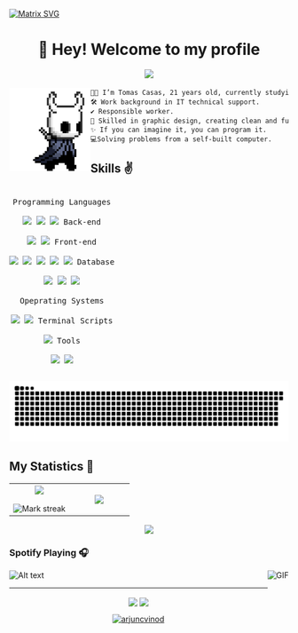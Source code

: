  [![Matrix SVG](https://raw.githubusercontent.com/rodrigograca31/rodrigograca31/master/matrix.svg)](https://www.youtube.com/watch?v=SDkAGkd4NLc) 

<h1  align="center">🖖 Hey! Welcome to my profile </h1>
 

<p align="center">
  <img src="https://readme-typing-svg.herokuapp.com?font=ROBOT&duration=2500&size=20&color=39FF14&background=000000&center=true&vCenter=true&width=490&lines=%3E+I'm+a+Full+Stack+Developer;%3E+Web+Developer;%3E+Computer+Science+Student;%3E+Freelancer;%3E+Open-Source+Enthusiast.">
</p>

 <img align="left" height="150" src="https://raw.githubusercontent.com/TanZng/TanZng/master/assets/hollor_knight3.gif" />

```diff
👨‍💻 I’m Tomas Casas, 21 years old, currently studying Programming.
🛠️ Work background in IT technical support.
✔️ Responsible worker.
🚀 Skilled in graphic design, creating clean and functional interfaces.
✨ If you can imagine it, you can program it. 
💻Solving problems from a self-built computer.
```
 


## Skills ✌️

<p style="display: inline-block;" align="center">
  <kbd>
    <kbd>Programming Languages</kbd>
    <br>
    <br>
    <img width="30px" src="https://github.com/oHTGo/oHTGo/blob/main/images/javascript.svg" /> 
    <img width="30px" src="https://cdn.jsdelivr.net/gh/devicons/devicon/icons/python/python-plain.svg" /> 
    <img width="30px" src="https://cdn.jsdelivr.net/gh/devicons/devicon/icons/csharp/csharp-plain.svg" /> 
  </kbd>
  <kbd>
    <kbd>Back-end</kbd>
    <br>
    <br>
    <img width="30px" src="https://github.com/oHTGo/oHTGo/blob/main/images/node.svg" />
    <img width="30px" src="https://github.com/oHTGo/oHTGo/blob/main/images/express.svg" />
  </kbd>
  
   
  <kbd>
    <kbd>Front-end</kbd>
    <br>
    <br>
    <img width="30px" src="https://github.com/oHTGo/oHTGo/blob/main/images/react.svg" /> 
    <img width="30px" src="https://cdn.jsdelivr.net/gh/devicons/devicon/icons/html5/html5-original.svg" /> 
    <img width="30px" src="https://cdn.jsdelivr.net/gh/devicons/devicon/icons/css3/css3-plain.svg" /> 
    <img width="30px" src="https://cdn.jsdelivr.net/gh/devicons/devicon/icons/bootstrap/bootstrap-plain.svg" /> 
    <img width="30px" src="https://cdn.jsdelivr.net/gh/devicons/devicon/icons/javascript/javascript-original.svg" />
  </kbd>
  <kbd>
    <kbd>Database</kbd>
    <br>
    <br>
    <img width="30px" src="https://cdn.jsdelivr.net/gh/devicons/devicon/icons/mysql/mysql-plain.svg" />
    <img width="30px" src="https://cdn.jsdelivr.net/gh/devicons/devicon/icons/microsoftsqlserver/microsoftsqlserver-plain.svg" />
    <img width="30px" src="https://cdn.jsdelivr.net/gh/devicons/devicon/icons/mongodb/mongodb-plain.svg" />
  </kbd>
  <br>
  <br>
  <kbd>
 
  <kbd>
    <kbd>Opeprating Systems</kbd>
    <br>
    <br>
    <img width="30px" src="https://github.com/oHTGo/oHTGo/blob/main/images/windows.svg" />
    <img width="30px" src="https://github.com/oHTGo/oHTGo/blob/main/images/linux.svg" />
  </kbd>
  <kbd>
    <kbd>Terminal Scripts</kbd>
    <br>
    <br>
    <img width="30px" src="https://cdn.jsdelivr.net/gh/devicons/devicon/icons/bash/bash-original.svg" />
  </kbd>
  <kbd>
    <kbd>Tools</kbd>
    <br>
    <br>
    <img width="30px" src="https://cdn.jsdelivr.net/gh/devicons/devicon/icons/vscode/vscode-original.svg" />
    <img width="30px" src="https://cdn.jsdelivr.net/gh/devicons/devicon/icons/visualstudio/visualstudio-plain.svg" />
  </kbd>
  
</p>


  ![snake gif](https://github.com/TekyaygilFethi/TekyaygilFethi/blob/output/github-contribution-grid-snake.svg)


## My Statistics 🗿

<table align="center">
<tr border="none">
<td width="50%" align="center">

  <img  align="center"  src="https://github-readme-stats.vercel.app/api?username=T0m4Ss&theme=gotham#gh-dark-mode-only&show_icons=true&count_private=true" />
  <br></br>
  <img  title="🔥 Get streak stats for your profile at git.io/streak-stats" alt="Mark streak" src="https://github-readme-streak-stats.herokuapp.com/?user=T0m4Ss&theme=gotham#gh-dark-mode-only&hide_border=false" /> 
</td>
<td width="50%" align="center">

  <img  align="center"  src="https://github-readme-stats.anuraghazra1.vercel.app/api/top-langs/?username=T0m4Ss&theme=gotham#gh-dark-mode-only&hide_border=false&no-bg=true&no-frame=true&langs_count=10"/>

  </td>
</tr>
</table>

<P align= "center"><img align="center" src="https://user-images.githubusercontent.com/74038190/212284158-e840e285-664b-44d7-b79b-e264b5e54825.gif" width="500" ></P> 

### Spotify Playing 🎧

<img align="right" height="270px" alt="GIF" src="https://i.pinimg.com/originals/e4/26/70/e426702edf874b181aced1e2fa5c6cde.gif" />

![Alt text](https://spotify-recently-played-readme.vercel.app/api?user=31vs3udkvz3z4ztgmnjwcfgemayq)

---
<P align= "center"><img align="center" src="https://user-images.githubusercontent.com/74038190/212750680-266fa8aa-39f1-4e8b-8873-7181dbaf3d7c.gif" width="280" /> 
 <img align="center" src="https://user-images.githubusercontent.com/74038190/225813708-98b745f2-7d22-48cf-9150-083f1b00d6c9.gif" width="500" /> </P> 

<p align="center"> <a href="https://github.com/ryo-ma/github-profile-trophy"><img src="https://github-profile-trophy.vercel.app/?username=T0m4Ss&layout=compact&theme=gruvbox&column=7&row=1&margin-w=15&margin-h=15" alt="arjuncvinod" /></a> </p>



